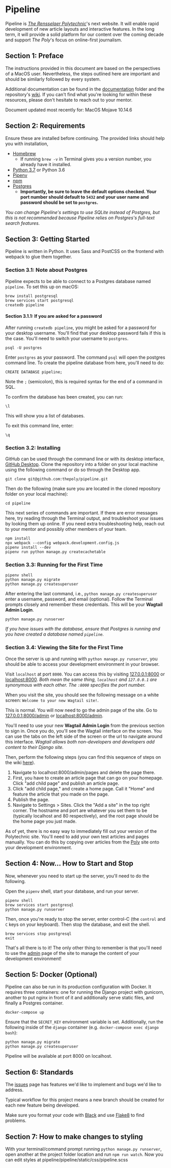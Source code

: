 # Pipeline

Pipeline is [_The Rensselaer Polytechnic_](https://poly.rpi.edu)'s next
website. It will enable rapid development of new article layouts and
interactive features. In the long term, it will provide a solid platform for
our content over the coming decade and support _The Poly_'s focus on
online-first journalism.

## Section 1: Preface

The instructions provided in this document are based on the perspectives of a MacOS user. Nevertheless, the steps outlined here are important and should be similarly followed by every system.

Additional documentation can be found in the [documentation](https://github.com/thepoly/pipeline/tree/master/documentation) folder and the repository's [wiki](https://github.com/thepoly/pipeline/wiki). If you can't find what you're looking for within these resources, please don't hesitate to reach out to your mentor.

Document updated most recently for: MacOS Mojave 10.14.6

## Section 2: Requirements

Ensure these are installed before continuing. The provided links should help you with installation, 

- [Homebrew](https://brew.sh/)
  - If running `brew -v` in Terminal gives you a version number, you already have it installed.
- [Python 3.7](https://www.python.org) or Python 3.6
- [Pipenv](https://docs.pipenv.org)
- [npm](https://www.npmjs.com/get-npm)
- [Postgres](https://www.postgresql.org)
  - **Importantly, be sure to leave the default options checked. Your port number should default to `5432` and your user name and password should be set to `postgres`.**

*You can change Pipeline's settings to use SQLite instead of Postgres, but this is not recommended because Pipeline relies on Postgres's full-text search features.*

## Section 3: Getting Started

Pipeline is written in Python. It uses Sass and PostCSS on the frontend with webpack to glue them together.

### Section 3.1: Note about Postgres

Pipeline expects to be able to connect to a Postgres database named `pipeline`. To set this up on macOS:

```
brew install postgresql
brew services start postgresql
createdb pipeline
```

#### Section 3.1.1: If you are asked for a password
After running `createdb pipeline`, you might be asked for a password for your desktop username. You'll find that your desktop password fails if this is the case. You'll need to switch your username to `postgres`.

```
psql -U postgres
```

Enter `postgres` as your password. The command `psql` will open the postgres command line. To create the pipeline database from here, you'll need to do:

```
CREATE DATABASE pipeline;
```

Note the `;` (semicolon), this is required syntax for the end of a command in SQL.

To confirm the database has been created, you can run:

```
\l
```

This will show you a list of databases.

To exit this command line, enter:

```
\q
```

### Section 3.2: Installing

GitHub can be used through the command line or with its desktop interface, [GitHub Desktop](https://desktop.github.com/). Clone the repository into a folder on your local machine using the following command or do so through the Desktop app.

```
git clone git@github.com:thepoly/pipeline.git
```

Then do the following (make sure you are located in the cloned repository folder on your local machine):
```
cd pipeline
```

This next series of commands are important. If there are error messages here, try reading through the Terminal output, and troubleshoot your issues by looking them up online. If you need extra troubleshooting help, reach out to your mentor and possibly other members of your team.
```
npm install
npx webpack --config webpack.development.config.js
pipenv install --dev
pipenv run python manage.py createcachetable
```

### Section 3.3: Running for the First Time

```
pipenv shell
python manage.py migrate
python manage.py createsuperuser
```

After entering the last command, i.e., `python manage.py createsuperuser` enter a username, password, and email (optional). Follow the Terminal prompts closely and remember these credentials. This will be your **Wagtail Admin Login**.

```
python manage.py runserver
```

*If you have issues with the database, ensure that Postgres is running and you have created a database named `pipeline`.*

### Section 3.4: Viewing the Site for the First Time

Once the server is up and running with `python manage.py runserver`, you should be able to access your development environment in your browser.

Visit `localhost` at port `8000`. You can access this by visiting [127.0.0.1:8000](http://127.0.0.1:8000/) or [localhost:8000](http://localhost:8000/). *Both mean the same thing, `localhost` and `127.0.0.1` are synonymous with each other. The `:8000` specifies the port number.*

When you visit the site, you should see the following message on a white screen: `Welcome to your new Wagtail site!`.

This is normal. You will now need to go the admin page of the site. Go to [127.0.0.1:8000/admin](http://127.0.0.1:8000/admin) or [localhost:8000/admin](http://localhost:8000/admin).

You'll need to use your new **Wagtail Admin Login** from the previous section to sign in. Once you do, you'll see the Wagtail interface on the screen. You can use the tabs on the left side of the screen or the url to navigate around this interface. *Wagtail allows both non-developers and developers add content to their Django site.*

Then, perform the following steps (you can find this sequence of steps on the wiki [here](https://github.com/thepoly/pipeline/wiki/Welcome-to-your-new-Wagtail-site!)).
1. Navigate to localhost:8000/admin/pages and delete the page there.
2. First, you have to create an article page that can go on your homepage. Click "add child page" and publish an article page.
3. Click "add child page," and create a home page. Call it "Home" and feature the article that you made on the page.
4. Publish the page.
5. Navigate to Settings > Sites. Click the "Add a site" in the top right corner. The hostname and port are whatever you set them to be (typically localhost and 80 respectively), and the root page should be the home page you just made.

As of yet, there is no easy way to immediately fill out your version of the Polytechnic site. You'll need to add your own test articles and pages manually. You can do this by copying over articles from the [Poly](https://poly.rpi.edu) site onto your development environment.

## Section 4: Now... How to Start and Stop 
Now, whenever you need to start up the server, you'll need to do the following.

Open the `pipenv` shell, start your database, and run your server.
```
pipenv shell
brew services start postgresql
python manage.py runserver
```

Then, once you're ready to stop the server, enter control-C (the `control` and `C` keys on your keyboard). Then stop the database, and exit the shell.
```
brew services stop postgresql
exit
```

That's all there is to it! The only other thing to remember is that you'll need to use the [admin](http://localhost:8000/admin) page of the site to manage the content of your development environment!

## Section 5: Docker (Optional)

Pipeline can also be run in its production configuration with Docker. It requires three containers: one for running the Django project with gunicorn, another to put nginx in front of it and additionally serve static files, and finally a Postgres container.

```docker-compose up```

Ensure that the `SECRET_KEY` environment variable is set. Additionally, run the following inside of the `django` container (e.g. `docker-compose exec django bash`):

```
python manage.py migrate
python manage.py createsuperuser
```

Pipeline will be available at port 8000 on localhost.

## Section 6: Standards

The [issues](https://github.com/thepoly/pipeline/issues) page has features we'd like to implement and bugs we'd like to address.

Typical workflow for this project means a new branch should be created for each new feature being developed.

Make sure you format your code with [Black](https://github.com/python/black) and use [Flake8](http://flake8.pycqa.org/en/latest/) to find problems.

## Section 7: How to make changes to styling

With your terminal/command prompt running `python manage.py runserver`, open another at the project folder location and run `npm run watch`.
Now you can edit styles at pipeline/pipeline/static/css/pipeline.scss
